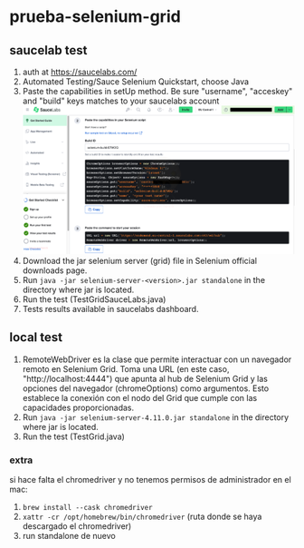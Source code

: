# prueba-selenium-grid
## saucelab test
1. auth at https://saucelabs.com/
2. Automated Testing/Sauce Selenium Quickstart, choose Java
3. Paste the capabilities in setUp method. Be sure "username", "acceskey" and "build" keys matches to your saucelabs account
  ![alt text](https://github.com/sadelax/prueba-selenium-grid/blob/main/saucelabs-screenshot.png)
5. Download the jar selenium server (grid) file in Selenium official downloads page.
6. Run ``java -jar selenium-server-<version>.jar standalone`` in the directory where jar is located.
7. Run the test (TestGridSauceLabs.java)
8. Tests results available in saucelabs dashboard.

## local test
1. RemoteWebDriver es la clase que permite interactuar con un navegador remoto en Selenium Grid. Toma una URL (en este caso, "http://localhost:4444") que apunta al hub de Selenium Grid y las opciones del navegador (chromeOptions) como argumentos. Esto establece la conexión con el nodo del Grid que cumple con las capacidades proporcionadas.
2. Run ``java -jar selenium-server-4.11.0.jar standalone`` in the directory where jar is located.
3. Run the test (TestGrid.java)

### extra
si hace falta el chromedriver y no tenemos permisos de administrador en el mac:
1. ``brew install --cask chromedriver``
2. ``xattr -cr /opt/homebrew/bin/chromedriver`` (ruta donde se haya descargado el chromedriver)
3. run standalone de nuevo
